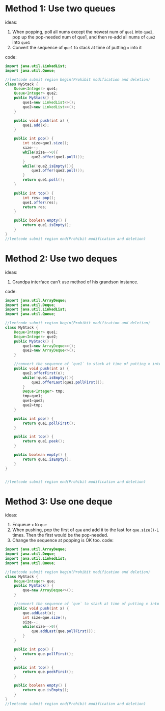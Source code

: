 # Method 1: Use two queues
ideas:
1. When popping, poll all nums except the newest num of `que1` into `que2`, pop 
up the pop-needed num of que1, and then re-add all nums of `que2` into `que1`
2. Convert the sequence of `que1` to stack at time of putting `x` into it

code:
```java
import java.util.LinkedList;
import java.util.Queue;

//leetcode submit region begin(Prohibit modification and deletion)
class MyStack {
    Queue<Integer> que1;
    Queue<Integer> que2;
    public MyStack() {
        que1=new LinkedList<>();
        que2=new LinkedList<>();
    }

    public void push(int x) {
        que1.add(x);
    }

    public int pop() {
        int size=que1.size();
        size--;
        while(size-->0){
            que2.offer(que1.poll());
        }
        while(!que2.isEmpty()){
            que1.offer(que2.poll());
        }
        return que1.poll();
    }

    public int top() {
        int res= pop();
        que1.offer(res);
        return res;
    }

    public boolean empty() {
        return que1.isEmpty();
    }
}
//leetcode submit region end(Prohibit modification and deletion)
```

# Method 2: Use two deques
ideas:
1. Grandpa interface can't use method of his grandson instance.

code:
```java
import java.util.ArrayDeque;
import java.util.Deque;
import java.util.LinkedList;
import java.util.Queue;

//leetcode submit region begin(Prohibit modification and deletion)
class MyStack {
    Deque<Integer> que1;
    Deque<Integer> que2;
    public MyStack() {
        que1=new ArrayDeque<>();
        que2=new ArrayDeque<>();
    }

    //convert the sequence of `que1` to stack at time of putting x into it
    public void push(int x) {
        que2.offerFirst(x);
        while(!que1.isEmpty()){
            que2.offerLast(que1.pollFirst());
        }
        Deque<Integer> tmp;
        tmp=que1;
        que1=que2;
        que2=tmp;
    }

    public int pop() {
        return que1.pollFirst();
    }

    public int top() {
        return que1.peek();
    }

    public boolean empty() {
        return que1.isEmpty();
    }
}


//leetcode submit region end(Prohibit modification and deletion)

```
# Method 3: Use one deque
ideas:
1. Enqueue `x` to `que`
2. When pushing, pop the first of `que` and add it to the last for `que.size()-1` times. 
Then the first would be the pop-needed.
3. Change the sequence at popping is OK too.
code:
```java
import java.util.ArrayDeque;
import java.util.Deque;
import java.util.LinkedList;
import java.util.Queue;

//leetcode submit region begin(Prohibit modification and deletion)
class MyStack {
    Deque<Integer> que;
    public MyStack() {
        que=new ArrayDeque<>();
    }

    //convert the sequence of `que` to stack at time of putting x into it
    public void push(int x) {
        que.addLast(x);
        int size=que.size();
        size--;
        while(size-->0){
            que.addLast(que.pollFirst());
        }
    }

    public int pop() {
        return que.pollFirst();
    }

    public int top() {
        return que.peekFirst();
    }

    public boolean empty() {
        return que.isEmpty();
    }
}
//leetcode submit region end(Prohibit modification and deletion)

```